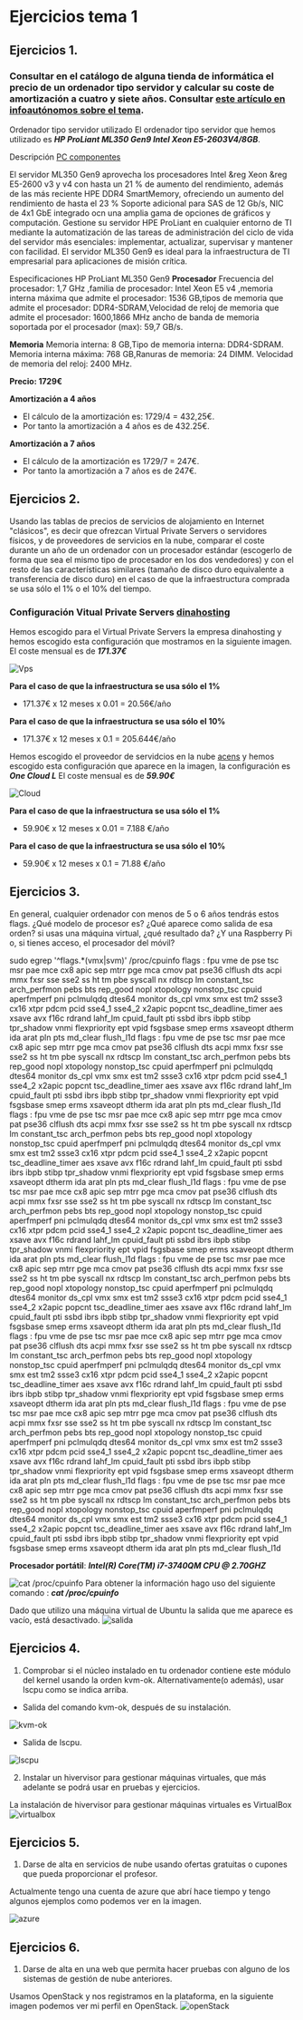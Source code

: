 # Ejercicios tema 1

## Ejercicios 1.
### Consultar en el catálogo de alguna tienda de informática el precio de un ordenador tipo servidor y calcular su coste de amortización a cuatro y siete años. Consultar [este artículo en infoautónomos sobre el tema](https://infoautonomos.eleconomista.es/consultas-a-la-comunidad/988/).

Ordenador tipo servidor utilizado
El ordenador tipo servidor que hemos utilizado es ***HP ProLiant ML350 Gen9 Intel Xeon E5-2603V4/8GB***.

Descripción [PC componentes](https://www.pccomponentes.com/hp-proliant-ml350-gen9-intel-xeon-e5-2603v4-8gb)

El servidor ML350 Gen9 aprovecha los procesadores Intel &reg Xeon &reg E5-2600 v3 y v4 con hasta un 21 % de aumento del rendimiento, además de las más reciente HPE DDR4 SmartMemory, ofreciendo un aumento del rendimiento de hasta el 23 % Soporte adicional para SAS de 12 Gb/s, NIC de 4x1 GbE integrado ocn una amplia gama de opciones de gráficos y computación. Gestione su servidor HPE ProLiant en cualquier entorno de TI mediante la automatización de las tareas de administración del ciclo de vida del servidor más esenciales: implementar, actualizar, supervisar y mantener con facilidad. El servidor ML350 Gen9 es ideal para la infraestructura de TI empresarial para aplicaciones de misión crítica.

Especificaciones HP ProLiant ML350 Gen9
**Procesador**
Frecuencia del procesador: 1,7 GHz ,familia de procesador: Intel Xeon E5 v4
,memoria interna máxima que admite el procesador: 1536 GB,tipos de memoria que admite el procesador: DDR4-SDRAM,Velocidad de reloj de memoria que admite el procesador: 1600,1866 MHz
ancho de banda de memoria soportada por el procesador (max): 59,7 GB/s.

**Memoria**
Memoria interna: 8 GB,Tipo de memoria interna: DDR4-SDRAM.
Memoria interna máxima: 768 GB,Ranuras de memoria: 24 DIMM.
Velocidad de memoria del reloj: 2400 MHz.

**Precio: 1729€**

**Amortización a 4 años**
- El cálculo de la amortización es: 1729/4 = 432,25€.
- Por tanto la amortización a 4 años es de 432.25€.

**Amortización a 7 años**
- El cálculo de la amortización es 1729/7 = 247€.
- Por tanto la amortización a 7 años es de 247€.

## Ejercicios 2.
Usando las tablas de precios de servicios de alojamiento en Internet "clásicos", es decir que ofrezcan Virtual Private Servers o servidores físicos, y de proveedores de servicios en la nube, comparar el coste durante un año de un ordenador con un procesador estándar (escogerlo de forma que sea el mismo tipo de procesador en los dos vendedores) y con el resto de las características similares (tamaño de disco duro equivalente a transferencia de disco duro) en el caso de que la infraestructura comprada se usa sólo el 1% o el 10% del tiempo.

### Configuración Vitual Private Servers [dinahosting](https://dinahosting.com/vps/configurador/modelo-1)
Hemos escogido para el Virtual Private Servers la empresa dinahosting y hemos escogido esta configuración que mostramos en la siguiente imagen.
El coste mensual es de ***171.37€***

![Vps](https://github.com/juaneml/Ejercicios-IV/blob/master/tema1/imagenes/vps_2.png?raw=true "Vps")

**Para el caso de que la infraestructura se usa sólo el 1%**
- 171.37€ x 12 meses x 0.01 = 20.56€/año

**Para el caso de que la infraestructura se usa sólo el 10%**
- 171.37€ x 12 meses x 0.1 = 205.644€/año

Hemos escogido el proveedor de servidcios en la nube [acens](https://www.acens.com/cloud/cloud-servers/)
y hemos escogido esta configuración que aparece en la imagen, la configuración es ***One Cloud L***
El coste mensual es de ***59.90€***

![Cloud](https://github.com/juaneml/Ejercicios-IV/blob/master/tema1/imagenes/cloud.png?raw=true "Cloud")

**Para el caso de que la infraestructura se usa sólo el 1%**
- 59.90€ x 12 meses x 0.01 = 7.188 €/año

**Para el caso de que la infraestructura se usa sólo el 10%**
- 59.90€ x 12 meses x 0.1 = 71.88 €/año

## Ejercicios 3.
En general, cualquier ordenador con menos de 5 o 6 años tendrás estos flags. ¿Qué modelo de procesor es? ¿Qué aparece como salida de esa orden? si usas una máquina virtual, ¿qué resultado da? ¿Y una Raspberry Pi o, si tienes acceso, el procesador del móvil?

sudo egrep '^flags.*(vmx|svm)' /proc/cpuinfo
flags		: fpu vme de pse tsc msr pae mce cx8 apic sep mtrr pge mca cmov pat pse36 clflush dts acpi mmx fxsr sse sse2 ss ht tm pbe syscall nx rdtscp lm constant_tsc arch_perfmon pebs bts rep_good nopl xtopology nonstop_tsc cpuid aperfmperf pni pclmulqdq dtes64 monitor ds_cpl vmx smx est tm2 ssse3 cx16 xtpr pdcm pcid sse4_1 sse4_2 x2apic popcnt tsc_deadline_timer aes xsave avx f16c rdrand lahf_lm cpuid_fault pti ssbd ibrs ibpb stibp tpr_shadow vnmi flexpriority ept vpid fsgsbase smep erms xsaveopt dtherm ida arat pln pts md_clear flush_l1d
flags		: fpu vme de pse tsc msr pae mce cx8 apic sep mtrr pge mca cmov pat pse36 clflush dts acpi mmx fxsr sse sse2 ss ht tm pbe syscall nx rdtscp lm constant_tsc arch_perfmon pebs bts rep_good nopl xtopology nonstop_tsc cpuid aperfmperf pni pclmulqdq dtes64 monitor ds_cpl vmx smx est tm2 ssse3 cx16 xtpr pdcm pcid sse4_1 sse4_2 x2apic popcnt tsc_deadline_timer aes xsave avx f16c rdrand lahf_lm cpuid_fault pti ssbd ibrs ibpb stibp tpr_shadow vnmi flexpriority ept vpid fsgsbase smep erms xsaveopt dtherm ida arat pln pts md_clear flush_l1d
flags		: fpu vme de pse tsc msr pae mce cx8 apic sep mtrr pge mca cmov pat pse36 clflush dts acpi mmx fxsr sse sse2 ss ht tm pbe syscall nx rdtscp lm constant_tsc arch_perfmon pebs bts rep_good nopl xtopology nonstop_tsc cpuid aperfmperf pni pclmulqdq dtes64 monitor ds_cpl vmx smx est tm2 ssse3 cx16 xtpr pdcm pcid sse4_1 sse4_2 x2apic popcnt tsc_deadline_timer aes xsave avx f16c rdrand lahf_lm cpuid_fault pti ssbd ibrs ibpb stibp tpr_shadow vnmi flexpriority ept vpid fsgsbase smep erms xsaveopt dtherm ida arat pln pts md_clear flush_l1d
flags		: fpu vme de pse tsc msr pae mce cx8 apic sep mtrr pge mca cmov pat pse36 clflush dts acpi mmx fxsr sse sse2 ss ht tm pbe syscall nx rdtscp lm constant_tsc arch_perfmon pebs bts rep_good nopl xtopology nonstop_tsc cpuid aperfmperf pni pclmulqdq dtes64 monitor ds_cpl vmx smx est tm2 ssse3 cx16 xtpr pdcm pcid sse4_1 sse4_2 x2apic popcnt tsc_deadline_timer aes xsave avx f16c rdrand lahf_lm cpuid_fault pti ssbd ibrs ibpb stibp tpr_shadow vnmi flexpriority ept vpid fsgsbase smep erms xsaveopt dtherm ida arat pln pts md_clear flush_l1d
flags		: fpu vme de pse tsc msr pae mce cx8 apic sep mtrr pge mca cmov pat pse36 clflush dts acpi mmx fxsr sse sse2 ss ht tm pbe syscall nx rdtscp lm constant_tsc arch_perfmon pebs bts rep_good nopl xtopology nonstop_tsc cpuid aperfmperf pni pclmulqdq dtes64 monitor ds_cpl vmx smx est tm2 ssse3 cx16 xtpr pdcm pcid sse4_1 sse4_2 x2apic popcnt tsc_deadline_timer aes xsave avx f16c rdrand lahf_lm cpuid_fault pti ssbd ibrs ibpb stibp tpr_shadow vnmi flexpriority ept vpid fsgsbase smep erms xsaveopt dtherm ida arat pln pts md_clear flush_l1d
flags		: fpu vme de pse tsc msr pae mce cx8 apic sep mtrr pge mca cmov pat pse36 clflush dts acpi mmx fxsr sse sse2 ss ht tm pbe syscall nx rdtscp lm constant_tsc arch_perfmon pebs bts rep_good nopl xtopology nonstop_tsc cpuid aperfmperf pni pclmulqdq dtes64 monitor ds_cpl vmx smx est tm2 ssse3 cx16 xtpr pdcm pcid sse4_1 sse4_2 x2apic popcnt tsc_deadline_timer aes xsave avx f16c rdrand lahf_lm cpuid_fault pti ssbd ibrs ibpb stibp tpr_shadow vnmi flexpriority ept vpid fsgsbase smep erms xsaveopt dtherm ida arat pln pts md_clear flush_l1d
flags		: fpu vme de pse tsc msr pae mce cx8 apic sep mtrr pge mca cmov pat pse36 clflush dts acpi mmx fxsr sse sse2 ss ht tm pbe syscall nx rdtscp lm constant_tsc arch_perfmon pebs bts rep_good nopl xtopology nonstop_tsc cpuid aperfmperf pni pclmulqdq dtes64 monitor ds_cpl vmx smx est tm2 ssse3 cx16 xtpr pdcm pcid sse4_1 sse4_2 x2apic popcnt tsc_deadline_timer aes xsave avx f16c rdrand lahf_lm cpuid_fault pti ssbd ibrs ibpb stibp tpr_shadow vnmi flexpriority ept vpid fsgsbase smep erms xsaveopt dtherm ida arat pln pts md_clear flush_l1d
flags		: fpu vme de pse tsc msr pae mce cx8 apic sep mtrr pge mca cmov pat pse36 clflush dts acpi mmx fxsr sse sse2 ss ht tm pbe syscall nx rdtscp lm constant_tsc arch_perfmon pebs bts rep_good nopl xtopology nonstop_tsc cpuid aperfmperf pni pclmulqdq dtes64 monitor ds_cpl vmx smx est tm2 ssse3 cx16 xtpr pdcm pcid sse4_1 sse4_2 x2apic popcnt tsc_deadline_timer aes xsave avx f16c rdrand lahf_lm cpuid_fault pti ssbd ibrs ibpb stibp tpr_shadow vnmi flexpriority ept vpid fsgsbase smep erms xsaveopt dtherm ida arat pln pts md_clear flush_l1d

**Procesador portátil**: ***Intel(R) Core(TM) i7-3740QM CPU @ 2.70GHZ***

![cat /proc/cpuinfo](https://github.com/juaneml/Ejercicios-IV/blob/master/tema1/imagenes/cpu_info.png?raw=true)
Para obtener la información hago uso del siguiente comando :
***cat /proc/cpuinfo***

Dado que utilizo una máquina virtual de Ubuntu la salida que me aparece es vacío, está desactivado.
![salida](https://github.com/juaneml/Ejercicios-IV/blob/master/tema1/imagenes/egrep.png?raw=true "salida")
## Ejercicios 4.
1. Comprobar si el núcleo instalado en tu ordenador contiene este módulo del kernel usando la orden kvm-ok. Alternativamente(o además), usar lscpu como se indica arriba.

- Salida del comando kvm-ok, después de su instalación.

![kvm-ok](https://github.com/juaneml/Ejercicios-IV/blob/master/tema1/imagenes/kvm-ok.png)

- Salida de lscpu.

![lscpu](https://github.com/juaneml/Ejercicios-IV/blob/master/tema1/imagenes/lscpu.png?raw=true "lscpu")

2. Instalar un hivervisor para gestionar máquinas virtuales, que más adelante se podrá usar en pruebas y ejercicios.

La instalación de hivervisor para gestionar máquinas virtuales es VirtualBox
![virtualbox](https://github.com/juaneml/Ejercicios-IV/blob/master/tema1/imagenes/virtualBox.png?raw=true "virtualBox")

## Ejercicios 5.
1. Darse de alta en servicios de nube usando ofertas gratuitas o cupones que pueda proporcionar el profesor.

Actualmente tengo una cuenta de azure que abrí hace tiempo y tengo algunos ejemplos como podemos ver en la imagen.

![azure](https://github.com/juaneml/Ejercicios-IV/blob/master/tema1/imagenes/azure.png?raw=true "azure")

## Ejercicios 6.
1. Darse de alta en una web que permita hacer pruebas con alguno de los sistemas de gestión de nube anteriores.

Usamos OpenStack y nos registramos en la plataforma, en la siguiente imagen podemos ver mi perfil en OpenStack.
![openStack](https://github.com/juaneml/Ejercicios-IV/blob/master/tema1/imagenes/openStack.png?raw=true "openStack")
